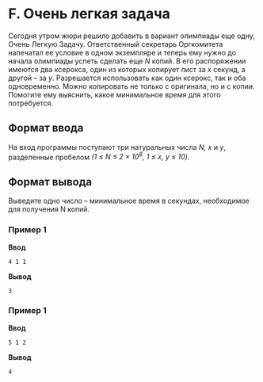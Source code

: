 # F. Очень легкая задача

Сегодня утром жюри решило добавить в вариант олимпиады еще одну, Очень Легкую Задачу. Ответственный секретарь Оргкомитета напечатал ее условие в одном экземпляре и теперь ему нужно до начала олимпиады успеть сделать еще *N* копий. В его распоряжении имеются два ксерокса, один из которых копирует лист за *х* секунд, а другой – за *y*. Разрешается использовать как один ксерокс, так и оба одновременно. Можно копировать не только с оригинала, но и с копии. Помогите ему выяснить, какое минимальное время для этого потребуется.

## Формат ввода
На вход программы поступают три натуральных числа *N, x* и *y*, разделенные пробелом *(1 ≤ N ≤ 2 × 10<sup>8</sup>, 1 ≤ x, y ≤ 10)*.

## Формат вывода
Выведите одно число – минимальное время в секундах, необходимое для получения N копий.



### Пример 1
**Ввод**
```
4 1 1
``` 
**Вывод**  
```
3
```

### Пример 1
**Ввод**
```
5 1 2
``` 
**Вывод**  
```
4
```


